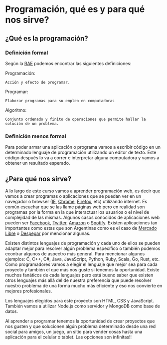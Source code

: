 # Programación, qué es y para qué nos sirve?


## ¿Qué es la programación?

### Definición formal

Según la [RAE](http://www.rae.es/) podemos encontrar las siguientes definiciones:

Programación: 
```
Acción y efecto de programar.
```

Programar: 
```
Elaborar programas para su empleo en computadoras
```

Algoritmo:
```
Conjunto ordenado y finito de operaciones que permite hallar la solución de un problema.
```

### Definición menos formal

Para poder armar una aplicación o programa vamos a escribir código en un determinado lenguaje de programación utilizando un editor de texto. Este código después lo va a correr e interpretar alguna computadora y vamos a obtener un resultado esperado.

## ¿Para qué nos sirve?

A lo largo de este curso vamos a aprender programación web, es decir que vamos a crear programas o aplicaciones que se puedan ver en un navegador o browser ([IE](https://support.microsoft.com/es-es/help/17621/internet-explorer-downloads), [Chrome](https://www.google.es/chrome/browser/desktop/index.html), [Firefox](https://www.mozilla.org/es-AR/firefox/new/), etc) utilizando internet. Es común escuchar que se las llame páginas web pero en realidad son programas por la forma en la que interactuar los usuarios o el nivel de complejidad de las mismas. Algunos casos conocidos de aplicaciones web pueden ser [Facebook](facebook.com), [Twitter](twitter.com), [Amazon](amazon.com) o [Spotify](https://www.spotify.com). Existen aplicaciones tan importantes como estas que son Argentinas como es el caso de [Mercado Libre](mercadolibre.com.ar) o [Despegar](despegar.com.ar) por mencionar algunas.

Existen distintos lenguajes de programación y cada uno de ellos se pueden adaptar mejor para resolver algún problema específico o también podemos econtrar algunos de aspectro más general. Para mencionar algunos ejemplos: C, C++, C#, Java, JavaScript, Python, Ruby, Scala, Go, Rust, etc. Como programadores vamos a elegir el lenguaje que mejor sea para cada proyecto y también el que más nos guste si tenemos la oportunidad. Existe muchos fanáticos de cada lenguajes pero está bueno saber que existen otros lenguajes más allá del de nuestra preferencia que puede resolver nuestro problema de una forma mucho más eficiente y eso nos convierte en mejores profesionales.

Los lenguajes elegidos para este proyecto son HTML, CSS y JavaScript. También vamos a utilizar Node.js como servidor y MongoDB como base de datos.

Al aprender a programar tenemos la oportunidad de crear proyectos que nos gusten y que solucionen algún problema determinado desde una red social para amigos, un juego, un sitio para vender cosas hasta una aplicación para el celular o tablet. Las opciones son infinitas!!